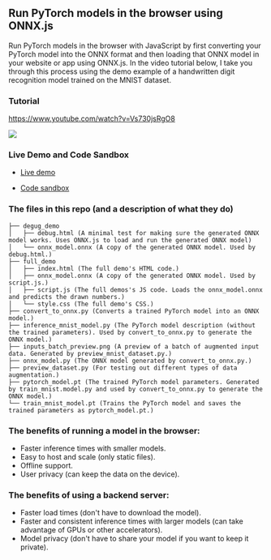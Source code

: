## Run PyTorch models in the browser using ONNX.js

Run PyTorch models in the browser with JavaScript by first converting your PyTorch model into the ONNX format and then loading that ONNX model in your website or app using ONNX.js. In the video tutorial below, I take you through this process using the demo example of a handwritten digit recognition model trained on the MNIST dataset.

### Tutorial
https://www.youtube.com/watch?v=Vs730jsRgO8

[<img src="https://img.youtube.com/vi/Vs730jsRgO8/hqdefault.jpg">](https://www.youtube.com/watch?v=Vs730jsRgO8)

### Live Demo and Code Sandbox

* [Live demo](https://vgzep.csb.app/)

* [Code sandbox](https://codesandbox.io/s/pytorch-to-javascript-with-onnx-vgzep)


### The files in this repo (and a description of what they do)
```
├── degug_demo
│   ├── debug.html (A minimal test for making sure the generated ONNX model works. Uses ONNX.js to load and run the generated ONNX model)
│   └── onnx_model.onnx (A copy of the generated ONNX model. Used by debug.html.)
├── full_demo
│   ├── index.html (The full demo's HTML code.)
│   ├── onnx_model.onnx (A copy of the generated ONNX model. Used by script.js.)
│   ├── script.js (The full demos's JS code. Loads the onnx_model.onnx and predicts the drawn numbers.)
│   └── style.css (The full demo's CSS.)
├── convert_to_onnx.py (Converts a trained PyTorch model into an ONNX model.)
├── inference_mnist_model.py (The PyTorch model description (without the trained parameters). Used by convert_to_onnx.py to generate the ONNX model.)
├── inputs_batch_preview.png (A preview of a batch of augmented input data. Generated by preview_mnist_dataset.py.)
├── onnx_model.py (The ONNX model generated by convert_to_onnx.py.)
├── preview_dataset.py (For testing out different types of data augmentation.)
├── pytorch_model.pt (The trained PyTorch model parameters. Generated by train_mnist.model.py and used by convert_to_onnx.py to generate the ONNX model.)
└── train_mnist_model.pt (Trains the PyTorch model and saves the trained parameters as pytorch_model.pt.)
```

### The benefits of running a model in the browser:
* Faster inference times with smaller models.
* Easy to host and scale (only static files).
* Offline support.
* User privacy (can keep the data on the device).

### The benefits of using a backend server:
* Faster load times (don't have to download the model).
* Faster and consistent inference times with larger models (can take advantage of GPUs or other accelerators).
* Model privacy (don't have to share your model if you want to keep it private).
